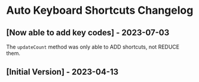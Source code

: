 # Auto Keyboard Shortcuts Changelog

## [Now able to add key codes] - 2023-07-03

The `updateCount` method was only able to ADD shortcuts, not REDUCE them.

## [Initial Version] - 2023-04-13
